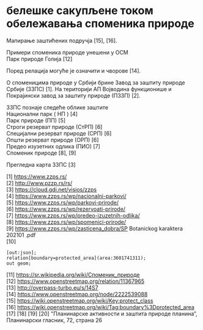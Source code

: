 # белешке сакупљене током обележавања споменика природе

Мапирање заштићених подручја [15], [16].  

Примери споменика природе унешени у ОСМ  
Парк природе Голија [12]  

Поред релација могуће је означити и чворове [14].  

О споменицима природе у Србији брине Завод за заштиту природе Србије (ЗЗПС) [1]. На територији АП Војводина функционише и Покрајински завод за заштиту природе (ПЗЗП) [2].  

ЗЗПС познаје следеће облике заштите  
Национални парк ( НП ) [4]  
Парк природе (ПП) [5]  
Строги резерват природе (СтРП) [6]  
Специјални резерват природе (СРП) [6]  
Општи резерват природе (ОРП) [6]  
Предео изузетних одлика (ПИО) [7]  
Споменик природе [8], [9]  

Прегледна карта ЗЗПС [3]  

[1] https://www.zzps.rs/  
[2] http://www.pzzp.rs/rs/  
[3] https://cloud.gdi.net/visios/zzps  
[4] https://www.zzps.rs/wp/nacionalni-parkovi/  
[5] https://www.zzps.rs/wp/parkovi-prirode/  
[6] https://www.zzps.rs/wp/rezervoati-prirode/  
[7] https://www.zzps.rs/wp/predeo-izuzetnih-odlika/  
[8] https://www.zzps.rs/wp/spomenici-prirode/  
[9] https://www.zzps.rs/wp/zasticena_dobra/SP Botanickog karaktera 202101 .pdf  
[10]
```
[out:json];
relation[boundary=protected_area](area:3601741311);
out geom;
```
[11] https://sr.wikipedia.org/wiki/Споменик_природе  
[12] https://www.openstreetmap.org/relation/11367965  
[13] http://overpass-turbo.eu/s/14S7  
[14] https://www.openstreetmap.org/node/2222539088  
[15] https://wiki.openstreetmap.org/wiki/Key:protect_class  
[16] https://wiki.openstreetmap.org/wiki/Tag:boundary%3Dprotected_area  
[17] 
[18]
[19]
[20] "Планинарске активности и заштита природе планина”, Планинарски гласник, 72, страна 26
